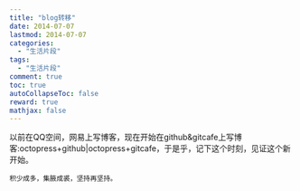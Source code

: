 ```yaml
---
title: "blog转移"
date: 2014-07-07
lastmod: 2014-07-07
categories:
  - "生活片段"
tags:
  - "生活片段"
comment: true
toc: true
autoCollapseToc: false
reward: true
mathjax: false
---
```

   以前在QQ空间，网易上写博客，现在开始在github&gitcafe上写博客:octopress+github|octopress+gitcafe，于是乎，记下这个时刻，见证这个新开始。

```
积少成多，集腋成裘，坚持再坚持。
```